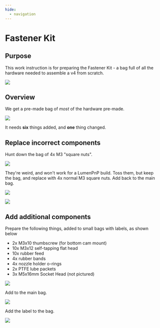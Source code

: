 ```yaml
---
hide:
  - navigation
---
```


# Fastener Kit

## Purpose

This work instruction is for preparing the Fastener Kit - a bag full of all the hardware needed to assemble a v4 from scratch.

![](img/fastener-kit.webp)

## Overview

We get a pre-made bag of *most* of the hardware pre-made.

![](img/IMG_1478.webp)

It needs **six** things added, and **one** thing changed.

## Replace incorrect components

Hunt down the bag of 4x M3 "square nuts".

![](img/IMG_1476.webp)

They're weird, and won't work for a LumenPnP build. Toss them, but keep the bag, and replace with 4x normal M3 square nuts. Add back to the main bag.

![](img/IMG_1479.webp)

![](img/IMG_1480.webp)

## Add additional components

Prepare the following things, added to small bags with labels, as shown below

- 2x M3x10 thumbscrew (for bottom cam mount)
- 10x M3x12 self-tapping flat head
- 10x rubber feed
- 4x rubber bands
- 4x nozzle holder o-rings
- 2x PTFE lube packets
- 3x M5x16mm Socket Head (not pictured)

![](img/IMG_1481.webp)

Add to the main bag.

![](img/IMG_1482.webp)

Add the label to the bag.

![](img/IMG_1483.webp)